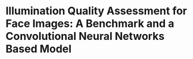 # Illumination Quality Assessment for Face Images: A Benchmark and a Convolutional Neural Networks Based Model


